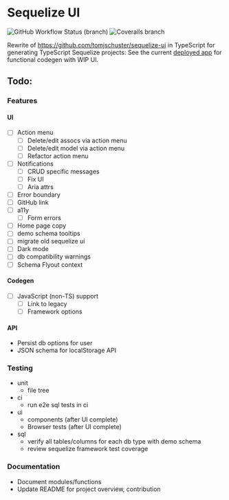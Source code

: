 # Sequelize UI

![GitHub Workflow Status (branch)](https://img.shields.io/github/workflow/status/tomjschuster/sequelize-ui-ts/CI/main)
![Coveralls branch](https://img.shields.io/coveralls/github/tomjschuster/sequelize-ui-ts/main)

Rewrite of https://github.com/tomjschuster/sequelize-ui in TypeScript for generating TypeScript Sequelize projects: See the current [deployed app](https://sequelize-ui-ts.web.app/) for functional codegen with WIP UI.

## Todo:

### Features

#### UI

- [ ] Action menu
  - [ ] Delete/edit assocs via action menu
  - [ ] Delete/edit model via action menu
  - [ ] Refactor action menu
- [ ] Notifications
  - [ ] CRUD specific messages
  - [ ] Fix UI
  - [ ] Aria attrs
- [ ] Error boundary
- [ ] GitHub link
- [ ] a11y
  - [ ] Form errors
- [ ] Home page copy
- [ ] demo schema tooltips
- [ ] migrate old sequelize ui
- [ ] Dark mode
- [ ] db compatibility warnings
- [ ] Schema Flyout context

#### Codegen

- [ ] JavaScript (non-TS) support
  - [ ] Link to legacy
  - [ ] Framework options

#### API

- Persist db options for user
- JSON schema for localStorage API

### Testing

- unit
  - file tree
- ci
  - run e2e sql tests in ci
- ui
  - components (after UI complete)
  - Browser tests (after UI complete)
- sql
  - verify all tables/columns for each db type with demo schema
  - review sequelize framework test coverage

### Documentation

- Document modules/functions
- Update README for project overview, contribution
